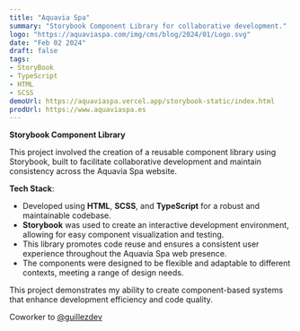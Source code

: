 ```yaml
---
title: "Aquavia Spa"
summary: "Storybook Component Library for collaborative development."
logo: "https://aquaviaspa.com/img/cms/blog/2024/01/Logo.svg"
date: "Feb 02 2024"
draft: false
tags:
- StoryBook
- TypeScript
- HTML
- SCSS
demoUrl: https://aquaviaspa.vercel.app/storybook-static/index.html
prodUrl: https://www.aquaviaspa.es
---
```


**Storybook Component Library**

This project involved the creation of a reusable component library using Storybook, built to facilitate collaborative development and maintain consistency across the Aquavia Spa website.

**Tech Stack**:

- Developed using **HTML**, **SCSS**, and **TypeScript** for a robust and maintainable codebase.
- **Storybook** was used to create an interactive development environment, allowing for easy component visualization and testing.
- This library promotes code reuse and ensures a consistent user experience throughout the Aquavia Spa web presence.
- The components were designed to be flexible and adaptable to different contexts, meeting a range of design needs.

This project demonstrates my ability to create component-based systems that enhance development efficiency and code quality.

Coworker to <a href="https://github.com/guillezdev" target="_blank">@guillezdev</a>
